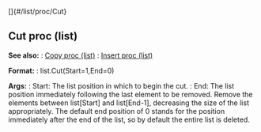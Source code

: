 []{#/list/proc/Cut}
## Cut proc (list)
**See also:**
:   [Copy proc (list)](#/list/proc/Copy)
:   [Insert proc (list)](#/list/proc/Insert)
<!-- -->
**Format:**
:   list.Cut(Start=1,End=0)
<!-- -->
**Args:**
:   Start: The list position in which to begin the cut.
:   End: The list position immediately following the last element to be
    removed.
Remove the elements between list\[Start\] and list\[End-1\], decreasing
the size of the list appropriately. The default end position of 0 stands
for the position immediately after the end of the list, so by default
the entire list is deleted.